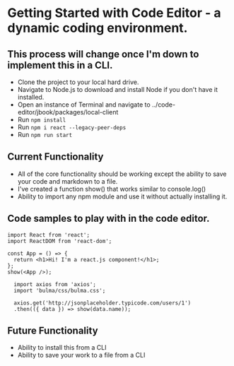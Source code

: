 # Getting Started with Code Editor - a dynamic coding environment.

## This process will change once I'm down to implement this in a CLI.

- Clone the project to your local hard drive.
- Navigate to Node.js to download and install Node if you don't have it installed.
- Open an instance of Terminal and navigate to ../code-editor/jbook/packages/local-client
- Run ```npm install```
- Run ```npm i react --legacy-peer-deps```
- Run ```npm run start```

## Current Functionality

- All of the core functionality should be working except the ability to save your code and markdown to a file.
- I've created a function show() that works similar to console.log()
- Ability to import any npm module and use it without actually installing it.

## Code samples to play with in the code editor.

```
import React from 'react';
import ReactDOM from 'react-dom';

const App = () => {
  return <h1>Hi! I'm a react.js component!</h1>;
};
show(<App />);

```

```
  import axios from 'axios';
  import 'bulma/css/bulma.css';

  axios.get('http://jsonplaceholder.typicode.com/users/1')
  .then(({ data }) => show(data.name));
```


## Future Functionality

- Ability to install this from a CLI
- Ability to save your work to a file from a CLI
